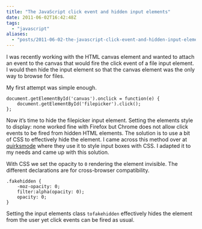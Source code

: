 ```yaml
---
title: "The JavaScript click event and hidden input elements" 
date: 2011-06-02T16:42:48Z
tags:
  - "javascript"
aliases:
  - "posts/2011-06-02-the-javascript-click-event-and-hidden-input-elements/"
---
```


I was recently working with the HTML canvas element and wanted to attach an event to the canvas that would fire the click event of a file input element. I would then hide the input element so that the canvas element was the only way to browse for files. 

<!--more-->

My first attempt was simple enough.

    document.getElementById('canvas').onclick = function(e) {
        document.getElementById('filepicker').click();
    };

Now it’s time to hide the filepicker input element. Setting the elements style to display: none worked fine with Firefox but Chrome does not allow click events to be fired from hidden HTML elements. The solution is to use a bit of CSS to effectively hide the element. I came across this method over at [quirksmode][1] where they use it to style input boxes with CSS. I adapted it to my needs and came up with this solution.

 [1]: http://www.quirksmode.org/dom/inputfile.html

With CSS we set the opacity to `0` rendering the element invisible. The different declarations are for cross-browser compatibility.

    .fakehidden {
        -moz-opacity: 0;
        filter:alpha(opacity: 0);
        opacity: 0;
    }

Setting the input elements class `tofakehidden` effectively hides the element from the user yet click events can be fired as usual.
